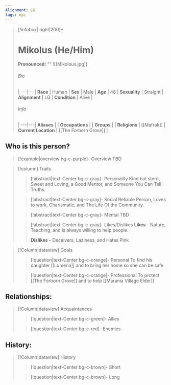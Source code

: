 ```yaml
---
Alignment: LG
tags: npc
---
```

> [!infobox| right|200]+
> # Mikolus (He/Him)
> **Pronounced:**  ""
> ![[Mikolous.jpg]]
> ###### Bio
>  |
> ---|---|
> **Race** | Human |
> **Sex** | Male |
> **Age** | 48 |
> **Sexuality** | Straight |
> **Alignment** | LG |
> **Condition** | Alive |
> ###### Info
>  |
> ---|---|
> **Aliases** |  |
> **Occupations** |  |
> **Groups** |  |
> **Religions** | [[Mafrak]]  |
> **Current Location** | [[The Forborn Grove]]  |

## Who is this person?
> [!example|overview bg-c-purple]- Overview 
> TBD


> [!column] Traits
>> [!abstract|text-Center bg-c-gray]- Personality
>> Kind but stern, Sweet and Loving, a Good Mentor, and Someone You Can Tell Truths.
>
>
>> [!abstract|text-Center bg-c-gray]- Social
>> Reliable Person, Loves to work, Charismatic, and The Life Of the Community.
>
>
>> [!abstract|text-Center bg-c-gray]- Mental
>> TBD
>
>
>> [!abstract|text-Center bg-c-gray]- Likes/Dislikes
>> **Likes** - Nature, Teaching, and Is always willing to help people. 
>>  
>> **Dislikes** - Deceivers, Laziness, and Hates Pink


> [!Column|dataview] Goals
>> [!question|text-Center bg-c-orange]- Personal
>>  To find his daughter [[Lumeria]] and to bring her home so she can be safe
>
>
>> [!question|text-Center bg-c-orange]- Professional
>>   To protect [[The Forborn Grove]] and to help [[Marania Village Elder]]
>


## Relationships:

> [!Column|dataview] Acquaintances
>> [!question|text-Center bg-c-green]- Allies
>>   
>
>
>> [!question|text-Center bg-c-red]- Enemies
>>   
>

## History:
> [!Column|dataview] History
>> [!question|text-Center bg-c-brown]- Short
>>   
>
>
>> [!question|text-Center bg-c-brown]- Long
>>   
>
